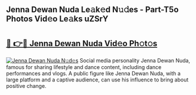 ## Jenna Dewan Nuda Le𝚊k𝚎d N𝚞𝚍es - Part-T5o Photos Vid𝚎o Le𝚊ks uZSrY

# <h2><a href="http://fbdbf7l.evod.top/?m=Jenna+Dewan+Nuda">🔗 👉🔴 Jenna Dewan Nuda Vid𝚎o Ph𝚘t𝚘s</a></h2>

[![Jenna Dewan Nuda N𝚞d𝚎s](https://i.imgur.com/8V9OHl7.gif)](http://fbdbf7l.evod.top/?m=Jenna+Dewan+Nuda)
Social media personality Jenna Dewan Nuda, famous for sharing lifestyle and dance content, including dance performances and vlogs. A public figure like Jenna Dewan Nuda, with a large platform and a captive audience, can use his influence to bring about positive change. 
